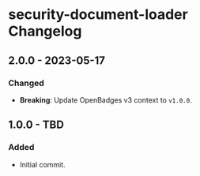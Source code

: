 # security-document-loader Changelog

## 2.0.0 - 2023-05-17
### Changed
- **Breaking**: Update OpenBadges v3 context to `v1.0.0`.

## 1.0.0 - TBD

### Added

- Initial commit.
